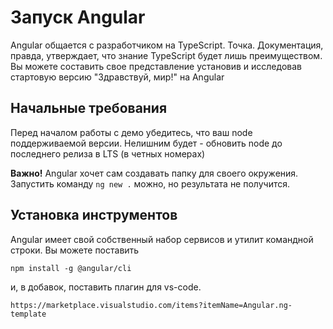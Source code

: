 # Запуск Angular

Angular общается с разработчиком на TypeScript. Точка. Документация, правда, утверждает, что знание TypeScript будет лишь преимуществом. Вы можете составить свое представление установив и исследовав стартовую версию "Здравствуй, мир!" на Angular

## Начальные требования

Перед началом работы с демо убедитесь, что ваш node поддерживаемой версии. Нелишним будет - обновить node до последнего релиза в LTS (в четных номерах)

**Важно!** Angular хочет сам создавать папку для своего окружения. Запустить команду `ng new .` можно, но результата не получится.

## Установка инструментов

Angular имеет свой собственный набор сервисов и утилит командной строки. Вы можете поставить

```terminal
npm install -g @angular/cli
```

и, в добавок, поставить плагин для vs-code.

```text
https://marketplace.visualstudio.com/items?itemName=Angular.ng-template
```

